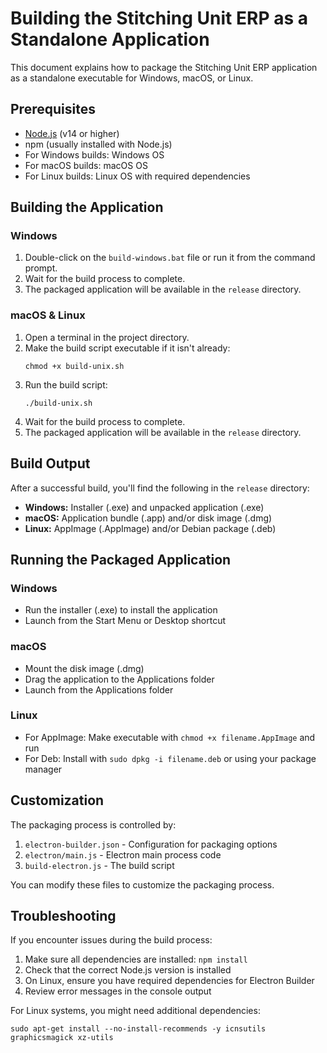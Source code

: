 # Building the Stitching Unit ERP as a Standalone Application

This document explains how to package the Stitching Unit ERP application as a standalone executable for Windows, macOS, or Linux.

## Prerequisites

- [Node.js](https://nodejs.org/) (v14 or higher)
- npm (usually installed with Node.js)
- For Windows builds: Windows OS
- For macOS builds: macOS OS
- For Linux builds: Linux OS with required dependencies

## Building the Application

### Windows

1. Double-click on the `build-windows.bat` file or run it from the command prompt.
2. Wait for the build process to complete.
3. The packaged application will be available in the `release` directory.

### macOS & Linux

1. Open a terminal in the project directory.
2. Make the build script executable if it isn't already:
   ```
   chmod +x build-unix.sh
   ```
3. Run the build script:
   ```
   ./build-unix.sh
   ```
4. Wait for the build process to complete.
5. The packaged application will be available in the `release` directory.

## Build Output

After a successful build, you'll find the following in the `release` directory:

- **Windows:** Installer (.exe) and unpacked application (.exe)
- **macOS:** Application bundle (.app) and/or disk image (.dmg)
- **Linux:** AppImage (.AppImage) and/or Debian package (.deb)

## Running the Packaged Application

### Windows
- Run the installer (.exe) to install the application
- Launch from the Start Menu or Desktop shortcut

### macOS
- Mount the disk image (.dmg)
- Drag the application to the Applications folder
- Launch from the Applications folder

### Linux
- For AppImage: Make executable with `chmod +x filename.AppImage` and run
- For Deb: Install with `sudo dpkg -i filename.deb` or using your package manager

## Customization

The packaging process is controlled by:

1. `electron-builder.json` - Configuration for packaging options
2. `electron/main.js` - Electron main process code
3. `build-electron.js` - The build script

You can modify these files to customize the packaging process.

## Troubleshooting

If you encounter issues during the build process:

1. Make sure all dependencies are installed: `npm install`
2. Check that the correct Node.js version is installed
3. On Linux, ensure you have required dependencies for Electron Builder
4. Review error messages in the console output

For Linux systems, you might need additional dependencies:
```
sudo apt-get install --no-install-recommends -y icnsutils graphicsmagick xz-utils
```